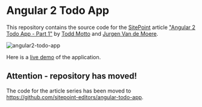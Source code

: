 # Angular 2 Todo App

This repository contains the source code for the [SitePoint](https://www.sitepoint.com) article ["Angular 2 Todo App - Part 1"](https://www.sitepoint.com) by [Todd Motto](https://twitter.com/toddmotto) and [Jurgen Van de Moere](https://twitter.com/jvandemo).

![angular2-todo-app](https://cloud.githubusercontent.com/assets/1859381/16371153/f36fae94-3c44-11e6-96db-878901598c3a.gif)

Here is a [live demo](https://jvandemo.github.io/angular2-todo-app/) of the application.

## Attention - repository has moved!
The code for the article series has been moved to https://github.com/sitepoint-editors/angular-todo-app.
